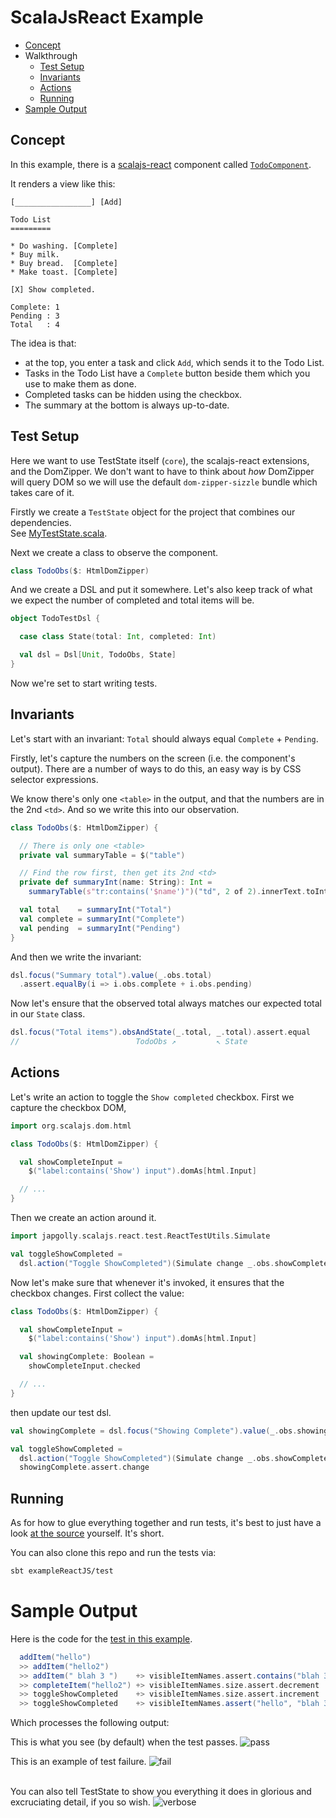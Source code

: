 # ScalaJsReact Example

- [Concept](#concept)
- Walkthrough
  - [Test Setup](#test-setup)
  - [Invariants](#invariants)
  - [Actions](#actions)
  - [Running](#running)
- [Sample Output](#sample-output)


## Concept
In this example, there is a [scalajs-react](https://github.com/japgolly/scalajs-react)
component called [`TodoComponent`](src/main/scala/teststate/example/react/TodoComponent.scala).

It renders a view like this:
```
[_________________] [Add]

Todo List
=========

* Do washing. [Complete]
* Buy milk.
* Buy bread.  [Complete]
* Make toast. [Complete]

[X] Show completed.

Complete: 1
Pending : 3
Total   : 4
```

The idea is that:
* at the top, you enter a task and click `Add`, which sends it to the Todo List.
* Tasks in the Todo List have a `Complete` button beside them which you use to make them as done.
* Completed tasks can be hidden using the checkbox.
* The summary at the bottom is always up-to-date.

## Test Setup

Here we want to use TestState itself (`core`), the scalajs-react extensions, and the DomZipper.
We don't want to have to think about *how* DomZipper will query DOM so we will use the default `dom-zipper-sizzle` bundle which takes care of it.

Firstly we create a `TestState` object for the project that combines our dependencies.
<br>See [MyTestState.scala](src/test/scala/teststate/example/react/MyTestState.scala).

Next we create a class to observe the component.
```scala
class TodoObs($: HtmlDomZipper)
```

And we create a DSL and put it somewhere.
Let's also keep track of what we expect the number of completed and total items will be.
```scala
object TodoTestDsl {

  case class State(total: Int, completed: Int)

  val dsl = Dsl[Unit, TodoObs, State]
}
```

Now we're set to start writing tests.

## Invariants

Let's start with an invariant: `Total` should always equal `Complete` + `Pending`.

Firstly, let's capture the numbers on the screen (i.e. the component's output).
There are a number of ways to do this, an easy way is by CSS selector expressions.

We know there's only one `<table>` in the output, and that the numbers are in the 2nd `<td>`.
And so we write this into our observation.
```scala
class TodoObs($: HtmlDomZipper) {

  // There is only one <table>
  private val summaryTable = $("table")

  // Find the row first, then get its 2nd <td>
  private def summaryInt(name: String): Int =
    summaryTable(s"tr:contains('$name')")("td", 2 of 2).innerText.toInt

  val total    = summaryInt("Total")
  val complete = summaryInt("Complete")
  val pending  = summaryInt("Pending")
}
```

And then we write the invariant:
```scala
dsl.focus("Summary total").value(_.obs.total)
  .assert.equalBy(i => i.obs.complete + i.obs.pending)
```

Now let's ensure that the observed total always matches our expected total in our `State` class.

```scala
dsl.focus("Total items").obsAndState(_.total, _.total).assert.equal
//                          TodoObs ↗         ↖ State
```

## Actions

Let's write an action to toggle the `Show completed` checkbox.
First we capture the checkbox DOM,
```scala
import org.scalajs.dom.html

class TodoObs($: HtmlDomZipper) {

  val showCompleteInput =
    $("label:contains('Show') input").domAs[html.Input]

  // ...
}
```

Then we create an action around it.
```scala
import japgolly.scalajs.react.test.ReactTestUtils.Simulate

val toggleShowCompleted =
  dsl.action("Toggle ShowCompleted")(Simulate change _.obs.showCompleteInput)
```

Now let's make sure that whenever it's invoked, it ensures that the checkbox changes.
First collect the value:
```scala
class TodoObs($: HtmlDomZipper) {

  val showCompleteInput =
    $("label:contains('Show') input").domAs[html.Input]

  val showingComplete: Boolean =
    showCompleteInput.checked

  // ...
}
```
then update our test dsl.
```scala
val showingComplete = dsl.focus("Showing Complete").value(_.obs.showingComplete)

val toggleShowCompleted =
  dsl.action("Toggle ShowCompleted")(Simulate change _.obs.showCompleteInput) +>
  showingComplete.assert.change
```

## Running

As for how to glue everything together and run tests,
it's best to just have a look [at the source](src/test/scala/teststate/example/react/) yourself.
It's short.

You can also clone this repo and run the tests via:
```sh
sbt exampleReactJS/test
```


# Sample Output

Here is the code for the [test in this example](src/test/scala/teststate/example/react/TodoTest.scala).

```scala
  addItem("hello")
  >> addItem("hello2")
  >> addItem(" blah 3 ")    +> visibleItemNames.assert.contains("blah 3")
  >> completeItem("hello2") +> visibleItemNames.size.assert.decrement
  >> toggleShowCompleted    +> visibleItemNames.size.assert.increment
  >> toggleShowCompleted    +> visibleItemNames.assert("hello", "blah 3")
```

Which processes the following output:

This is what you see (by default) when the test passes.
![pass](output-pass.png)

This is an example of test failure.
![fail](output-fail.png)

<br>You can also tell TestState to show you everything it does in glorious and excruciating detail, if you so wish.
![verbose](output-verbose.png)
